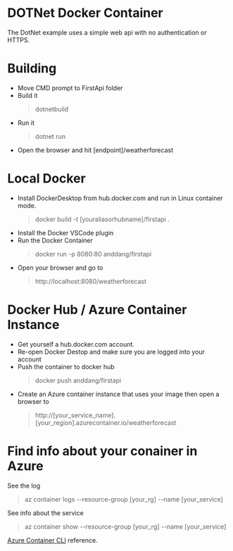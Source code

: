 # DOTNet Docker Container

The DotNet example uses a simple web api with no authentication or HTTPS. 


# Building
- Move CMD prompt to FirstApi folder
- Build it 
    > dotnetbuild
- Run it
    > dotnet run
- Open the browser and hit [endpoint]/weatherforecast


# Local Docker
- Install DockerDesktop from hub.docker.com and run in Linux container mode.
    > docker build -t [youraliasorhubname]/firstapi .
- Install the Docker VSCode plugin 
- Run the Docker Container
    > docker run -p 8080:80 anddang/firstapi
- Open your browser and go to 
    > http://localhost:8080/weatherforecast

# Docker Hub / Azure Container Instance
- Get yourself a hub.docker.com account.
- Re-open Docker Destop and make sure you are logged into your account
- Push the container to docker hub
    > docker push anddang/firstapi
- Create an Azure container instance that uses your image then open a browser to
    > http://[your_service_name].[your_region].azurecontainer.io/weatherforecast

# Find info about your conainer in Azure
See the log
> az container logs --resource-group [your_rg] --name [your_service]

See info about the service

> az container show --resource-group [your_rg] --name [your_service]

[Azure Container CLI](https://docs.microsoft.com/en-us/cli/azure/container?view=azure-cli-latest) reference.